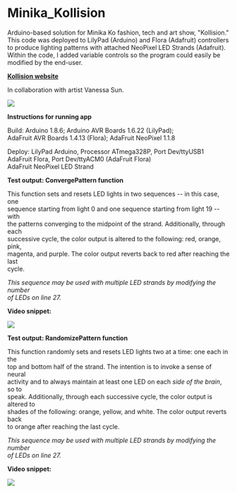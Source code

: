 # Minika_Kollision
<p>Arduino-based solution for Minika Ko fashion, tech and art show, "Kollision."<br> 
This code was deployed to LilyPad (Arduino) and Flora (Adafruit) controllers<br>
to produce lighting patterns with attached NeoPixel LED Strands (Adafruit). <br>
Within the code, I added variable controls so the program could easily be <br>
modified by the end-user.</p>

<p><strong><a href="https://www.minikako.com/kollision">Kollision website</a></strong></p>

<p>In collaboration with artist Vanessa Sun.</p>

<p><img src="https://static1.squarespace.com/static/55f89062e4b0eb0e544148bc/t/5c452eb988251ba079651ab9/1548037848144/minika-ko-kollision-2019.jpg?format=2500w">

<p><strong>Instructions for running app</strong></p>
<p>Build: Arduino 1.8.6; Arduino AVR Boards 1.6.22 (LilyPad);<br>
          AdaFruit AVR Boards 1.4.13 (Flora); AdaFruit NeoPixel 1.1.8</p>
<p>Deploy: LilyPad Arduino, Processor ATmega328P, Port Dev/ttyUSB1<br>
          AdaFruit Flora, Port Dev/ttyACM0 (AdaFruit Flora)<br>
          AdaFruit NeoPixel LED Strand</p>

<p><strong>Test output: ConvergePattern function</strong></p>

<p>This function sets and resets LED lights in two sequences -- in this case, one<br>
sequence starting from light 0 and one sequence starting from light 19 -- with <br>
the patterns converging to the midpoint of the strand. Additionally, through each<br>
successive cycle, the color output is altered to the following: red, orange, pink, <br>
magenta, and purple. The color output reverts back to red after reaching the last<br>
cycle.</p>
          
<p><em>This sequence may be used with multiple LED strands by modifying the number<br>
of LEDs on line 27.</em></p>

<p><strong>Video snippet:</strong></p>
<p><img src="https://github.com/LawrenceCastillo/Minika_Kollision/blob/master/TestOutput/TestOutput_ConvergePattern.gif">

<p><strong>Test output: RandomizePattern function</strong></p>

<p>This function randomly sets and resets LED lights two at a time: one each in the<br>
top and bottom half of the strand. The intention is to invoke a sense of neural <br>
activity and to always maintain at least one LED on each <i>side of the brain</i>, so to<br>
speak. Additionally, through each successive cycle, the color output is altered to<br> 
shades of the following: orange, yellow, and white. The color output reverts back <br>
to orange after reaching the last cycle.</p>
          
<p><em>This sequence may be used with multiple LED strands by modifying the number<br>
of LEDs on line 27.</em></p>

<p><strong>Video snippet:</strong></p>
<p><img src="https://github.com/LawrenceCastillo/Minika_Kollision/blob/master/TestOutput/TestOutput_RandomizePattern.gif">
